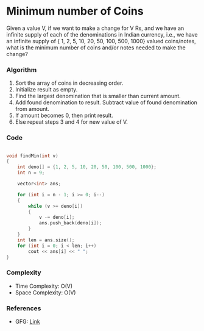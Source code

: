 # Minimum number of Coins

Given a value V, if we want to make a change for V Rs, and we have an infinite supply of each of the denominations in Indian currency, i.e., we have an infinite supply of { 1, 2, 5, 10, 20, 50, 100, 500, 1000} valued coins/notes, what is the minimum number of coins and/or notes needed to make the change?

### Algorithm

1. Sort the array of coins in decreasing order.
2. Initialize result as empty.
3. Find the largest denomination that is smaller than current amount.
4. Add found denomination to result. Subtract value of found denomination from amount.
5. If amount becomes 0, then print result.
6. Else repeat steps 3 and 4 for new value of V.

### Code

```cpp

void findMin(int v)
{
    int deno[] = {1, 2, 5, 10, 20, 50, 100, 500, 1000};
    int n = 9;

    vector<int> ans;

    for (int i = n - 1; i >= 0; i--)
    {
        while (v >= deno[i])
        {
            v -= deno[i];
            ans.push_back(deno[i]);
        }
    }
    int len = ans.size();
    for (int i = 0; i < len; i++)
        cout << ans[i] << " ";
}
```

### Complexity

- Time Complexity: O(V)
- Space Complexity: O(V)

### References

- GFG: [Link](https://www.geeksforgeeks.org/greedy-algorithm-to-find-minimum-number-of-coins/)
